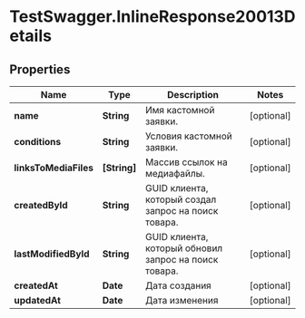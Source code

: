 # TestSwagger.InlineResponse20013Details

## Properties

Name | Type | Description | Notes
------------ | ------------- | ------------- | -------------
**name** | **String** | Имя кастомной заявки. | [optional] 
**conditions** | **String** | Условия кастомной заявки. | [optional] 
**linksToMediaFiles** | **[String]** | Массив ссылок на медиафайлы. | [optional] 
**createdById** | **String** | GUID клиента, который создал запрос на поиск товара. | [optional] 
**lastModifiedById** | **String** | GUID клиента, который обновил запрос на поиск товара. | [optional] 
**createdAt** | **Date** | Дата создания | [optional] 
**updatedAt** | **Date** | Дата изменения | [optional] 


